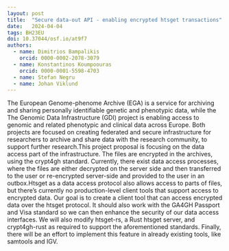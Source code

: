 ```yaml
---
layout: post
title:  "Secure data-out API - enabling encrypted htsget transactions"
date:   2024-04-04
tags: BH23EU
doi: 10.37044/osf.io/at9f7
authors:
  - name: Dimitrios Bampalikis
    orcid: 0000-0002-2078-3079
  - name: Konstantinos Koumpoouras
    orcid: 0000-0001-5598-4703
  - name: Stefan Negru
  - name: Johan Viklund
---
```


The European Genome-phenome Archive (EGA) is a service for archiving and sharing personally identifiable genetic and phenotypic data, while the The Genomic Data Infrastructure (GDI) project is enabling access to genomic and related phenotypic and clinical data across Europe. Both projects are focused on creating federated and secure infrastructure for researchers to archive and share data with the research community, to support further research.This project proposal is focusing on the data access part of the infrastructure. The files are encrypted in the archives, using the crypt4gh standard. Currently, there exist data access processes, where the files are either decrypted on the server side and then transferred to the user or re-encrypted server-side and provided to the user in an outbox.Htsget as a data access protocol also allows access to parts of files, but there’s currently no production-level client tools that support access to encrypted data. Our goal is to create a client tool that can access encrypted data over the htsget protocol. It should also work with the GA4GH Passport and Visa standard so we can then enhance the security of our data access interfaces. We will also modify htsget-rs, a Rust htsget server, and crypt4gh-rust as required to support the aforementioned standards. Finally, there will be an effort to implement this feature in already existing tools, like samtools and IGV.

